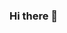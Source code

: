 ### Hi there 👋

<!--
**Fzrabbi/Fzrabbi** is a ✨ _special_ ✨ repository because its `README.md` (this file) appears on your GitHub profile.

Here are some ideas to get you started:

- 🔭 I’m currently working on WEB Technologies
- 🌱 I’m currently learning React/Express
- 👯 I’m looking to collaborate on React
- 🤔 I’m looking for help with Learning everything
- 💬 Ask me about My challanges and Projects
- 📫 How to reach me: 'fazleybiswas143@gmail.com','+8801681231269'
- 😄 Pronouns: NULL 
- ⚡ Fun fact: GG
-->
